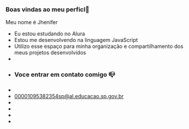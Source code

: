 ### Boas vindas ao meu perficl💙

Meu nome é Jhenifer

- Eu estou estudando no Alura
- Estou me desenvolvendo na linguagem JavaScript
- Utilizo esse espaço para minha organização e compartilhamento dos meus projetos desenvolvidos
- 
- ### Voce entrar em contato comigo 📪
- 
- 00001095382354sp@al.educacao.sp.gov.br
- 
- 
- 
-
